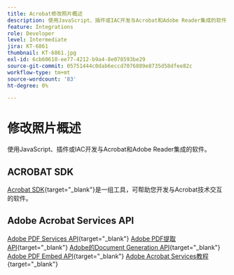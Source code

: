 ```yaml
---
title: Acrobat修改照片概述
description: 使用JavaScript、插件或IAC开发与Acrobat和Adobe Reader集成的软件
feature: Integrations
role: Developer
level: Intermediate
jira: KT-6861
thumbnail: KT-6861.jpg
exl-id: 6cb60610-ee77-4212-b9a4-8e078593be29
source-git-commit: 05751444c0dab6eccd7076889e8735d58dfee82c
workflow-type: tm+mt
source-wordcount: '83'
ht-degree: 0%

---
```


# 修改照片概述

使用JavaScript、插件或IAC开发与Acrobat和Adobe Reader集成的软件。

## ACROBAT SDK

[Acrobat SDK](https://opensource.adobe.com/dc-acrobat-sdk-docs/acrobatsdk/){target="_blank"}是一组工具，可帮助您开发与Acrobat技术交互的软件。

## Adobe Acrobat Services API

[Adobe PDF Services API](https://developer.adobe.com/document-services/apis/pdf-services/){target="_blank"}
[Adobe PDF提取API](https://developer.adobe.com/document-services/apis/pdf-extract/){target="_blank"}
[Adobe的Document Generation API](https://developer.adobe.com/document-services/apis/doc-generation/){target="_blank"}
[Adobe PDF Embed API](https://developer.adobe.com/document-services/apis/pdf-embed/){target="_blank"}
[Adobe Acrobat Services教程](https://experienceleague.adobe.com/docs/acrobat-services-learn/tutorials/overview.html?lang=zh-Hans){target="_blank"}
